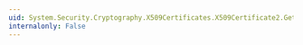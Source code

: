 ```yaml
---
uid: System.Security.Cryptography.X509Certificates.X509Certificate2.GetCertContentType(System.String)
internalonly: False
---
```

